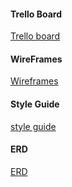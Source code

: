 #### Trello Board

[Trello board](https://trello.com/b/Hxn9cz4r/q3-spotify)

#### WireFrames

[Wireframes](https://www.lucidchart.com/documents/edit/c8b77119-9795-4ad6-8da5-13fe8cc622c5/0?shared=true&)

#### Style Guide

[style guide](./styleGuidSpotifyRew.jpg)

#### ERD

[ERD](https://www.lucidchart.com/documents/edit/040a2f7a-7baf-421a-84f4-c07f5d26a816/0)
